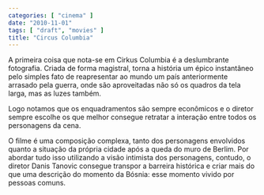 ```yaml
---
categories: [ "cinema" ]
date: "2010-11-01"
tags: [ "draft", "movies" ]
title: "Circus Columbia"
---
```

A primeira coisa que nota-se em Cirkus Columbia é a deslumbrante
fotografia. Criada de forma magistral, torna a história um épico
instantâneo pelo simples fato de reapresentar ao mundo um país
anteriormente arrasado pela guerra, onde são aproveitadas não só os
quadros da tela larga, mas as luzes também.

Logo notamos que os enquadramentos são sempre econômicos e o diretor
sempre escolhe os que melhor consegue retratar a interação entre todos
os personagens da cena.

O filme é uma composição complexa, tanto dos personagens
envolvidos quanto a situação da própria cidade após a queda do
muro de Berlim. Por abordar tudo isso utilizando a visão intimista
dos personagens, contudo, o diretor Danis Tanovic consegue transpor a
barreira histórica e criar mais do que uma descrição do momento da
Bósnia: esse momento vivido por pessoas comuns.
